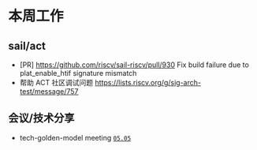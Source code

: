 # 本周工作

## sail/act

- \[PR\] <https://github.com/riscv/sail-riscv/pull/930> Fix build failure due to plat_enable_htif signature mismatch
- 帮助 ACT 社区调试问题 <https://lists.riscv.org/g/sig-arch-test/message/757>

## 会议/技术分享

- tech-golden-model meeting [`05.05`](https://docs.google.com/document/d/1f9ihMT8vcmgijmvebMiHttwSbw9eY_MKkR9ea3CNFCg)
